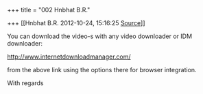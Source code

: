+++
title = "002 Hnbhat B.R."

+++
[[Hnbhat B.R.	2012-10-24, 15:16:25 [Source](https://groups.google.com/g/bvparishat/c/6O7xACXX2qI)]]



You can download the video-s with any video downloader or IDM downloader:

  

<http://www.internetdownloadmanager.com/>

  

from the above link using the options there for browser integration.

  

With regards

  

  

